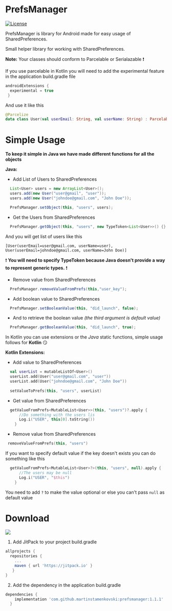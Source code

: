 # PrefsManager

[![License](https://img.shields.io/badge/License-Apache%202.0-blue.svg)](https://opensource.org/licenses/Apache-2.0)

PrefsManager is library for Android made for easy usage of SharedPreferences.

Small helper library for working with SharedPreferences.


**Note:**
 Your classes should conform to Parcelable or Serialazable :heavy_exclamation_mark:
 
 If you use parcelable in Kotlin you will need to add the experimental feature in the application build.gradle file
 ```gradle
 androidExtensions {
   experimental = true
  }
 ```
 And use it like this
 ```kotlin
@Parcelize
data class User(val userEmail: String, val userName: String) : Parcelable
 ```
 

# Simple Usage

**To keep it simple in Java we have made different functions for all the objects**

**Java:**

* Add List of Users to SharedPreferences
```java
  List<User> users = new ArrayList<User>();
  users.add(new User("user@gmail", "user"));
  users.add(new User("johndoe@gmail.com", "John Doe"));

  PrefsManager.setObject(this, "users", users);
```
* Get the Users from SharedPreferences
```java
  PrefsManager.getObject(this, "users", new TypeToken<List<User>>() {}.getType());
```
And you will get list of users like this 

```
[User(userEmail=user@gmail.com, userName=user), User(userEmail=johndoe@gmail.com, userName=John Doe)]
```
:heavy_exclamation_mark: **You will need to specify TypeToken because Java doesn't provide a way to represent generic types.** :heavy_exclamation_mark:

* Remove value from SharedPreferences
```java
  PrefsManager.removeValueFromPrefs(this,"user_key");
```

* Add boolean value to SharedPreferences
```java
  PrefsManager.setBooleanValue(this, "did_launch", false);
```
* And to retrieve the boolean value *(the third argument is default value)*
```java
  PrefsManager.getBooleanValue(this, "did_launch", true);
```

 
In Kotlin you can use extensions or the *Java* static functions, simple usage follows for **Kotlin** :smirk:

**Kotlin Extensions:**

* Add value to SharedPreferences

```kotlin
  val userList = mutableListOf<User>()
  userList.add(User("user@gmail.com", "user"))
  userList.add(User("johndoe@gmail.com", "John Doe"))
    
  setValueToPrefs(this, "users", userList)
```

* Get value from SharedPreferences

```kotlin
  getValueFromPrefs<MutableList<User>>(this, "users")?.apply {
      //Do something with the users lis
      Log.i("USER", this[0].toString())
    }
```

* Remove value from SharedPreferences

```kotlin
 removeValueFromPrefs(this, "users")
```
If you want to specify default value if the key doesn't exists you can do something like this

```kotlin
  getValueFromPrefs<MutableList<User>?>(this, "users", null).apply {
      //The users may be null
      Log.i("USER", "$this")
    }
```
You need to add ``` ? ``` to make the value optional or else you can't pass ` null ` as default value

# Download
[![](https://jitpack.io/v/martinstamenkovski/prefsmanager.svg)](https://jitpack.io/#martinstamenkovski/prefsmanager)

1. Add JitPack to your project build.gradle
```gradle
allprojects {
  repositories {
    ...
    maven { url 'https://jitpack.io' }
   }
}
```
2. Add the dependency in the application build.gradle
```gradle
dependencies {
    implementation 'com.github.martinstamenkovski:prefsmanager:1.1.1'
  }
```
